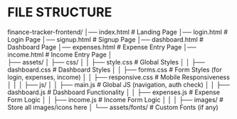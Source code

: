 # FILE STRUCTURE

finance-tracker-frontend/
│── index.html            # Landing Page
│── login.html            # Login Page
│── signup.html           # Signup Page
│── dashboard.html        # Dashboard Page
│── expenses.html         # Expense Entry Page
│── income.html           # Income Entry Page
│  
├── assets/
│   ├── css/
│   │   ├── style.css      # Global Styles
│   │   ├── dashboard.css  # Dashboard Styles
│   │   ├── forms.css      # Form Styles (for login, expenses, income)
│   │   ├── responsive.css # Mobile Responsiveness
│   │
│   ├── js/
│   │   ├── main.js        # Global JS (navigation, auth check)
│   │   ├── dashboard.js   # Dashboard Functionality
│   │   ├── expenses.js    # Expense Form Logic
│   │   ├── income.js      # Income Form Logic
│   │
│   ├── images/            # Store all images/icons here
│
└── assets/fonts/          # Custom Fonts (if any)
